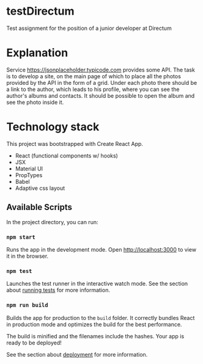 # testDirectum
Test assignment for the position of a junior developer at Directum

# Explanation
Service https://jsonplaceholder.typicode.com provides some API.
The task is to develop a site, on the main page of which to place all the photos provided by the API in the form of a grid. Under each photo there should be a link to the author, which leads to his profile, where you can see the author's albums and contacts. It should be possible to open the album and see the photo inside it.

# Technology stack
This project was bootstrapped with Create React App.
- React (functional components w/ hooks)
- JSX
- Material UI
- PropTypes
- Babel
- Adaptive css layout

## Available Scripts

In the project directory, you can run:

### `npm start`

Runs the app in the development mode.
Open [http://localhost:3000](http://localhost:3000) to view it in the browser.

### `npm test`

Launches the test runner in the interactive watch mode.
See the section about [running tests](https://facebook.github.io/create-react-app/docs/running-tests) for more information.

### `npm run build`

Builds the app for production to the `build` folder.
It correctly bundles React in production mode and optimizes the build for the best performance.

The build is minified and the filenames include the hashes.
Your app is ready to be deployed!

See the section about [deployment](https://facebook.github.io/create-react-app/docs/deployment) for more information.
